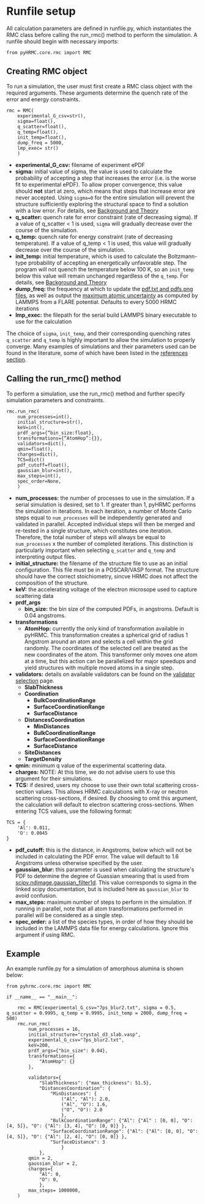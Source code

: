 Runfile setup
===
All calculation parameters are defined in runfile.py, which instantiates the RMC class before calling the run_rmc() method to perform the simulation. A runfile should begin with necessary imports:
```
from pyHRMC.core.rmc import RMC
```
## Creating RMC object

To run a simulation, the user must first create a RMC class object with the required arguments. These arguments determine the quench rate of the error and energy constraints.
```
rmc = RMC(
    experimental_G_csv=str(), 
    sigma=float(), 
    q_scatter=float(), 
    q_temp=float(), 
    init_temp=float(), 
    dump_freq = 5000,
    lmp_exec= str()
    )
```
- **experimental_G_csv:**  filename of experiment ePDF
- **sigma:** initial value of sigma, the value is used to calculate the probability of accepting a step that increases the error (i.e. is the worse fit to experimental ePDF). To allow proper convergence, this value should **not** start at zero, which means that steps that increase error are never accepted. Using `sigma=0` for the entire simulation will prevent the structure sufficiently exploring the structural space to find a solution with a low error. For details, see [Background and Theory](https://ehrhardtkm.github.io/pyHRMC/background_theory/)
- **q_scatter:** quench rate for error constraint (rate of decreasing sigma). If a value of q_scatter < 1 is used, `sigma` will gradually decrease over the course of the simulation.
- **q_temp:**  quench rate for energy constraint (rate of decreasing temperature). If a value of q_temp < 1 is used, this value will gradually decrease over the course of the simulation.
- **init_temp:** initial temperature, which is used to calculate the Boltzmann-type probability of accepting an energetically unfavorable step. The program will not quench the temperature below 100 K, so an `init_temp` below this value will remain unchanged regardless of the `q_temp`. For details, see [Background and Theory](https://ehrhardtkm.github.io/pyHRMC/background_theory/)
- **dump_freq:** the frequency at which to update the [pdf.txt and pdfs.png files](https://ehrhardtkm.github.io/pyHRMC/user_guide/getting_started/outputs), as well as output the [maximum atomic uncertainty](https://ehrhardtkm.github.io/pyHRMC/user_guide/getting_started/lammps_input) as computed by LAMMPS from a FLARE potential. Defaults to every 5000 HRMC iterations
- **lmp_exec:** the filepath for the serial build LAMMPS binary executable to use for the calculation

The choice of `sigma`, `init_temp`, and their corresponding quenching rates `q_scatter` and `q_temp` is highly important to allow the simulation to properly converge. Many examples of simulations and their parameters used can be found in the literature, some of which have been listed in the [references section](https://ehrhardtkm.github.io/pyHRMC/background_theory/).

## Calling the run_rmc() method

To perform a simulation, use the run_rmc() method and further specify simulation parameters and constraints.
```
rmc.run_rmc(
    num_processes=int(), 
    initial_structure=str(), 
    keV=int(), 
    prdf_args={“bin_size:float}, 
    transformations={“AtomHop”:{}}, 
    validators=dict(),
    qmin=float(),
    charges=dict(),
    TCS=dict()
    pdf_cutoff=float(),
    gaussian_blur=int(),
    max_steps=int(),
    spec_order=None,
    )
```
- **num_processes:** the number of processes to use in the simulation. If a serial simulation is desired, set to 1. If greater than 1, pyHRMC performs the simulation in iterations. In each iteration, a number of Monte Carlo steps equal to `num_processes` will be independently generated and validated in parallel. Accepted individual steps will then be merged and re-tested in a single structure, which constitutes one iteration. Therefore, the total number of steps will always be equal to `num_processes` x the number of completed iterations. This distinction is particularly important when selecting `q_scatter` and `q_temp` and interpreting output files.
- **initial_structure:** the filename of the structure file to use as an initial configuration. This file must be in a POSCAR/VASP format. The structure should have the correct stoichiometry, sincve HRMC does not affect the composition of the structure. 
- **keV:** the accelerating voltage of the electron microsope used to capture scattering data
- **prdf_args**
    - **bin_size:** the bin size of the computed PDFs, in angstroms. Default is 0.04 angstroms.
- **transformations**
    - **AtomHop:** currently the only kind of transformation available in pyHRMC. This transformation creates a spherical grid of radius 1 Angstrom around an atom and selects a cell within the grid randomly. The coordinates of the selected cell are treated as the new coordinates of the atom. This transformer only moves one atom at a time, but this action can be parallelized for major speedups and yield structures with multiple moved atoms in a single step.
- **validators:** details on available validators can be found on the [validator selection](http://127.0.0.1:8000/user_guide/validator_selection/) page.
    - **SlabThickness**
    - **Coordination** 
        - **BulkCoordinationRange**
        - **SurfaceCoordinationRange**
        - **SurfaceDistance**
    - **DistancesCoordination**
        - **MinDistances**
        - **BulkCoordinationRange**
        - **SurfaceCoordinationRange**
        - **SurfaceDistance**
    - **SiteDistances**
    - **TargetDensity**
- **qmin:** minimum q value of the experimental scattering data.
- **charges:** NOTE: At this time, we do not advise users to use this argument for their simulations.
- **TCS:** if desired, users my choose to use their own total scattering cross-section values. This allows HRMC calculations with X-ray or neutron scattering cross-sections, if desired. By choosing to omit this argument, the calculation will default to electron scattering cross-sections. When entering TCS values, use the following format:
```
TCS = {
    'Al': 0.011,
    'O': 0.0045
}
```
- **pdf_cutoff:** this is the distance, in Angstroms, below which will not be included in calculating the PDF error. The value will default to 1.6 Angstroms unless otherwise specified by the user.
- **gaussian_blur:** this parameter is used when calculating the structure's PDF to determine the degree of Guassian smearing that is used from [scipy.ndimage.gaussian_filter1d](https://docs.scipy.org/doc/scipy/reference/generated/scipy.ndimage.gaussian_filter1d.html). This value corresponds to sigma in the linked scipy documentation, but is included here as `gaussian_blur` to avoid confusion.
- **max_steps:** maximum number of steps to perform in the simulation. If running in parallel, note that all atom transformations performed in parallel will be considered as a single step. 
- **spec_order:** a list of the species types, in order of how they should be included in the LAMMPS data file for energy calculations. Ignore this argument if using RMC.

## Example
An example runfile.py for a simulation of amorphous alumina is shown below:
```
from pyhrmc.core.rmc import RMC

if __name__ == "__main__":

    rmc = RMC(experimental_G_csv="7ps_blur2.txt", sigma = 0.5, q_scatter = 0.9995, q_temp = 0.9995, init_temp = 2000, dump_freq = 500)
    rmc.run_rmc(
        num_processes = 16,
        initial_structure="crystal_d3_slab.vasp",
        experimental_G_csv="7ps_blur2.txt",
        keV=200,
        prdf_args={"bin_size": 0.04},
        transformations={
            "AtomHop": {}
        },

        validators={
            "SlabThickness": {"max_thickness": 51.5},
            "DistancesCoordination": {
                "MinDistances": {
                    ("Al", "Al"): 2.0,
                    ("Al", "O"): 1.6,
                    ("O", "O"): 2.0
                    },
                "BulkCoordinationRange": {"Al": {"Al" : [0, 0], "O": [4, 5]}, "O": {"Al": [3, 4], "O": [0, 0]} },
                "SurfaceCoordinationRange": {"Al": {"Al": [0, 0], "O": [4, 5]}, "O": {"Al": [2, 4], "O": [0, 0]} },
                "SurfaceDistance": 3
                    }
            },
        qmin = 2,
        gaussian_blur = 2,
        charges={
            "Al": 0,
            "O": 0,
            },
        max_steps= 1000000,
    )

```
